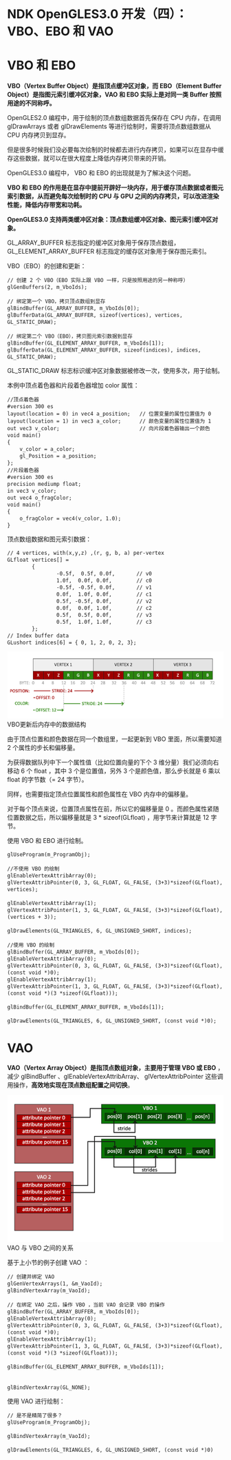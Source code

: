 # NDK OpenGLES3.0 开发（四）：VBO、EBO 和 VAO

# **VBO 和 EBO**

**VBO（Vertex Buffer Object）是指顶点缓冲区对象，而 EBO（Element Buffer Object）是指图元索引缓冲区对象，VAO 和 EBO 实际上是对同一类 Buffer 按照用途的不同称呼。**

OpenGLES2.0 编程中，用于绘制的顶点数组数据首先保存在 CPU 内存，在调用 glDrawArrays 或者 glDrawElements 等进行绘制时，需要将顶点数组数据从 CPU 内存拷贝到显存。

但是很多时候我们没必要每次绘制的时候都去进行内存拷贝，如果可以在显存中缓存这些数据，就可以在很大程度上降低内存拷贝带来的开销。

OpenGLES3.0 编程中， VBO 和 EBO 的出现就是为了解决这个问题。

**VBO 和 EBO 的作用是在显存中提前开辟好一块内存，用于缓存顶点数据或者图元索引数据，从而避免每次绘制时的 CPU 与 GPU 之间的内存拷贝，可以改进渲染性能，降低内存带宽和功耗。**

**OpenGLES3.0 支持两类缓冲区对象：顶点数组缓冲区对象、图元索引缓冲区对象。**

GL_ARRAY_BUFFER 标志指定的缓冲区对象用于保存顶点数组，GL_ELEMENT_ARRAY_BUFFER 标志指定的缓存区对象用于保存图元索引。

VBO（EBO）的创建和更新：

```
// 创建 2 个 VBO（EBO 实际上跟 VBO 一样，只是按照用途的另一种称呼）
glGenBuffers(2, m_VboIds);

// 绑定第一个 VBO，拷贝顶点数组到显存
glBindBuffer(GL_ARRAY_BUFFER, m_VboIds[0]);
glBufferData(GL_ARRAY_BUFFER, sizeof(vertices), vertices, GL_STATIC_DRAW);

// 绑定第二个 VBO（EBO），拷贝图元索引数据到显存
glBindBuffer(GL_ELEMENT_ARRAY_BUFFER, m_VboIds[1]);
glBufferData(GL_ELEMENT_ARRAY_BUFFER, sizeof(indices), indices, GL_STATIC_DRAW);
```

GL_STATIC_DRAW 标志标识缓冲区对象数据被修改一次，使用多次，用于绘制。

本例中顶点着色器和片段着色器增加 color 属性：

```
//顶点着色器
#version 300 es                            
layout(location = 0) in vec4 a_position;   // 位置变量的属性位置值为 0 
layout(location = 1) in vec3 a_color;      // 颜色变量的属性位置值为 1
out vec3 v_color;                          // 向片段着色器输出一个颜色                          
void main()                                
{                                          
    v_color = a_color;                     
    gl_Position = a_position;              
};
//片段着色器
#version 300 es
precision mediump float;
in vec3 v_color;
out vec4 o_fragColor;
void main()
{
    o_fragColor = vec4(v_color, 1.0);
}
```

顶点数组数据和图元索引数据：

```
// 4 vertices, with(x,y,z) ,(r, g, b, a) per-vertex
GLfloat vertices[] =
        {
                -0.5f,  0.5f, 0.0f,       // v0
                1.0f,  0.0f, 0.0f,        // c0
                -0.5f, -0.5f, 0.0f,       // v1
                0.0f,  1.0f, 0.0f,        // c1
                0.5f, -0.5f, 0.0f,        // v2
                0.0f,  0.0f, 1.0f,        // c2
                0.5f,  0.5f, 0.0f,        // v3
                0.5f,  1.0f, 1.0f,        // c3
        };
// Index buffer data
GLushort indices[6] = { 0, 1, 2, 0, 2, 3};
```

![图片](assets/004_VBO_EBO和VAO/640.png)VBO更新后内存中的数据结构

由于顶点位置和颜色数据在同一个数组里，一起更新到 VBO 里面，所以需要知道 2 个属性的步长和偏移量。

为获得数据队列中下一个属性值（比如位置向量的下个 3 维分量）我们必须向右移动 6 个 float ，其中 3 个是位置值，另外 3 个是颜色值，那么步长就是 6 乘以 float 的字节数（= 24 字节）。

同样，也需要指定顶点位置属性和颜色属性在 VBO 内存中的偏移量。

对于每个顶点来说，位置顶点属性在前，所以它的偏移量是 0 。而颜色属性紧随位置数据之后，所以偏移量就是 3 * sizeof(GLfloat) ，用字节来计算就是 12 字节。



使用 VBO 和 EBO 进行绘制。

```
glUseProgram(m_ProgramObj);

//不使用 VBO 的绘制
glEnableVertexAttribArray(0);
glVertexAttribPointer(0, 3, GL_FLOAT, GL_FALSE, (3+3)*sizeof(GLfloat), vertices);

glEnableVertexAttribArray(1);
glVertexAttribPointer(1, 3, GL_FLOAT, GL_FALSE, (3+3)*sizeof(GLfloat), (vertices + 3));

glDrawElements(GL_TRIANGLES, 6, GL_UNSIGNED_SHORT, indices);

//使用 VBO 的绘制
glBindBuffer(GL_ARRAY_BUFFER, m_VboIds[0]);
glEnableVertexAttribArray(0);
glVertexAttribPointer(0, 3, GL_FLOAT, GL_FALSE, (3+3)*sizeof(GLfloat), (const void *)0);
glEnableVertexAttribArray(1);
glVertexAttribPointer(1, 3, GL_FLOAT, GL_FALSE, (3+3)*sizeof(GLfloat), (const void *)(3 *sizeof(GLfloat)));

glBindBuffer(GL_ELEMENT_ARRAY_BUFFER, m_VboIds[1]);

glDrawElements(GL_TRIANGLES, 6, GL_UNSIGNED_SHORT, (const void *)0);
```



# 

# **VAO**

**VAO（Vertex Array Object）是指顶点数组对象，主要用于管理 VBO 或 EBO** ，减少 glBindBuffer 、glEnableVertexAttribArray、 glVertexAttribPointer 这些调用操作，**高效地实现在顶点数组配置之间切换**。

![图片](assets/004_VBO_EBO和VAO/640-1702031355537-25.png)VAO 与 VBO 之间的关系

基于上小节的例子创建 VAO ：

```
// 创建并绑定 VAO
glGenVertexArrays(1, &m_VaoId);
glBindVertexArray(m_VaoId);

// 在绑定 VAO 之后，操作 VBO ，当前 VAO 会记录 VBO 的操作
glBindBuffer(GL_ARRAY_BUFFER, m_VboIds[0]);
glEnableVertexAttribArray(0);
glVertexAttribPointer(0, 3, GL_FLOAT, GL_FALSE, (3+3)*sizeof(GLfloat), (const void *)0);
glEnableVertexAttribArray(1);
glVertexAttribPointer(1, 3, GL_FLOAT, GL_FALSE, (3+3)*sizeof(GLfloat), (const void *)(3 *sizeof(GLfloat)));

glBindBuffer(GL_ELEMENT_ARRAY_BUFFER, m_VboIds[1]);


glBindVertexArray(GL_NONE);
```



使用 VAO 进行绘制：

```
// 是不是精简了很多？
glUseProgram(m_ProgramObj);

glBindVertexArray(m_VaoId);

glDrawElements(GL_TRIANGLES, 6, GL_UNSIGNED_SHORT, (const void *)0)
```

